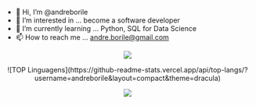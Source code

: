 - 👋 Hi, I’m @andreborile
- 👀 I’m interested in ... become a software developer
- 🌱 I’m currently learning ... Python, SQL for Data Science  
- 📫 How to reach me ... andre.borile@gmail.com

<p align="center">
<img src="http://img.shields.io/static/v1?label=STATUS&message=EM%20DESENVOLVIMENTO&color=GREEN&style=for-the-badge"/>
</p>
  
<!---
andreborile/andreborile is a ✨ special ✨ repository because its `README.md` (this file) appears on your GitHub profile.
You can click the Preview link to take a look at your changes.
--->

<div align="center">
  ![TOP Linguagens](https://github-readme-stats.vercel.app/api/top-langs/?username=andreborile&layout=compact&theme=dracula)
</div>

<p align="center">
  <a href="https://skillicons.dev">
    <img src="https://skillicons.dev/icons?i=java,py,html,css,js,ps" />
  </a>
</p>
